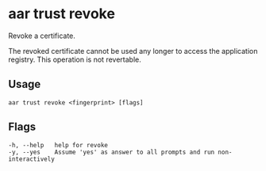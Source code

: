 # aar trust revoke

Revoke a certificate.

The revoked certificate cannot be used any longer to access the application registry.
This operation is not revertable.

## Usage

    aar trust revoke <fingerprint> [flags]

## Flags

```
-h, --help   help for revoke
-y, --yes    Assume 'yes' as answer to all prompts and run non-interactively
```
